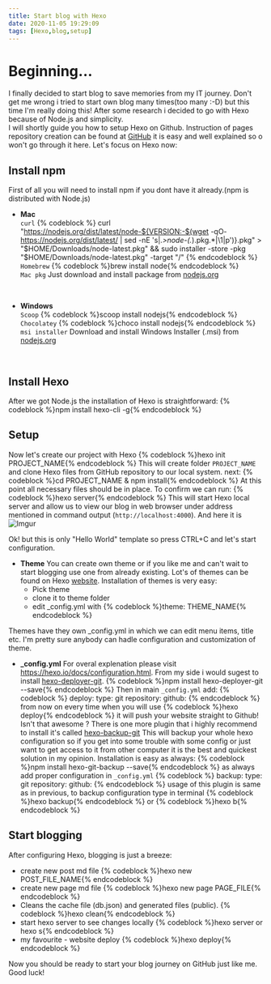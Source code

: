 ```yaml
---
title: Start blog with Hexo
date: 2020-11-05 19:29:09
tags: [Hexo,blog,setup]
---
```

Beginning...
===============

I finally decided to start blog to save memories from my IT journey. Don't get me wrong 
i tried to start own blog many times(too many :-D) but this time I'm really doing this!
After some research i decided to go with Hexo because of Node.js and simplicity.
<br/>
I will shortly guide you how to setup Hexo on Github. 
Instruction of pages repository creation can be found at [GitHub](https://pages.github.com/) it is 
easy and well explained so o won't go through it here.
Let's focus on Hexo now:
<br/>

## Install npm 
First of all you will need to install npm if you dont have it already.(npm is distributed with Node.js)

*  **Mac**
 <br/>`curl`
{% codeblock %}
curl "https://nodejs.org/dist/latest/node-${VERSION:-$(wget -qO- https://nodejs.org/dist/latest/ | sed -nE 's|.*>node-(.*)\.pkg</a>.*|\1|p')}.pkg" > "$HOME/Downloads/node-latest.pkg" && sudo installer -store -pkg "$HOME/Downloads/node-latest.pkg" -target "/"
{% endcodeblock %}
<br/>`Homebrew`
{% codeblock %}brew install node{% endcodeblock %}
<br/>`Mac pkg`
Just download and install package from [nodejs.org](https://nodejs.org/en/download/current)
<br/>

*  **Windows**
<br/>`Scoop`
{% codeblock %}scoop install nodejs{% endcodeblock %}
<br/>`Chocolatey`
{% codeblock %}choco install nodejs{% endcodeblock %}
<br/>`msi installer`
Download and install Windows Installer (.msi) from [nodejs.org](https://nodejs.org/en/download/current)
<br/>

## Install Hexo
After we got Node.js the installation of Hexo is straightforward:
{% codeblock %}npm install hexo-cli -g{% endcodeblock %}

## Setup
Now let's create our project with Hexo
{% codeblock %}hexo init PROJECT_NAME{% endcodeblock %}
This will create folder `PROJECT_NAME` and clone Hexo files from GitHub repository
to our local system.
next:
{% codeblock %}cd PROJECT_NAME & npm install{% endcodeblock %}
At this point all necessary files should be in place. To confirm
we can run:
{% codeblock %}hexo server{% endcodeblock %}
This will start Hexo local server and allow us to view our blog in web browser
under address mentioned in command output (`http://localhost:4000`).
And here it is
![Imgur](https://i.imgur.com/pZRwOa5.png)
<br/>

Ok! but this is only "Hello World" template so press CTRL+C and let's start configuration.
<br/>
* **Theme**
You can create own theme or if you like me and can't wait to start blogging use one from already existing. Lot's of themes can be found on Hexo [website](https://hexo.io/themes/). Installation of themes is very easy: 
	+ Pick theme 
	+ clone it to theme folder 
	+ edit _config.yml with {% codeblock %}theme: THEME_NAME{% endcodeblock %}

Themes have they own _config.yml in which we can edit menu items, title etc. I'm pretty sure anybody can hadle configuration and customization of theme.
<br/>
* **_config.yml**
For overal explenation please visit https://hexo.io/docs/configuration.html.
From my side i would sugest to install [hexo-deployer-git](https://github.com/hexojs/hexo-deployer-git).
{% codeblock %}npm install hexo-deployer-git --save{% endcodeblock %}
Then in main `_config.yml` add:
{% codeblock %}
deploy:
  type: git
  repository:
    github: <repository url>
{% endcodeblock %}
from now on every time when you will use {% codeblock %}hexo deploy{% endcodeblock %} it will push your website
straight to Github! Isn't that awesome ?
There is one more plugin that i highly recommend to install it's called [hexo-backup-git](https://github.com/coneycode/hexo-git-backup)
This will backup your whole hexo configuration so if you get into some trouble with some config or just want to get access to it from other computer
it is the best and quickest solution in my opinion.
Installation is easy as always:
{% codeblock %}npm install hexo-git-backup --save{% endcodeblock %}
as always add proper configuration in `_config.yml`
{% codeblock %}
backup:
    type: git
    repository:
       github: <repository url>
{% endcodeblock %}
usage of this plugin is same as in previous, to backup configuration type in terminal
{% codeblock %}hexo backup{% endcodeblock %} or {% codeblock %}hexo b{% endcodeblock %}

## Start blogging
After configuring Hexo, blogging is just a breeze:
* create new post md file
{% codeblock %}hexo new POST_FILE_NAME{% endcodeblock %}
* create new page md file
{% codeblock %}hexo new page PAGE_FILE{% endcodeblock %}
* Cleans the cache file (db.json) and generated files (public).
{% codeblock %}hexo clean{% endcodeblock %}
* start hexo server to see changes locally
{% codeblock %}hexo server or hexo s{% endcodeblock %}
* my favourite - website deploy
{% codeblock %}hexo deploy{% endcodeblock %}

Now you should be ready to start your blog journey on GitHub just like me. Good luck!
